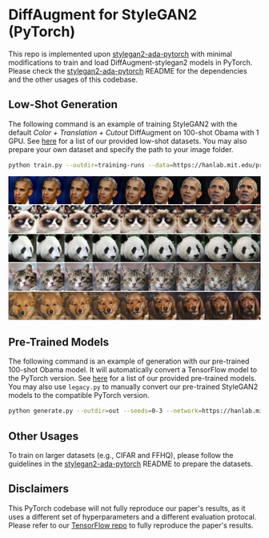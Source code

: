 # DiffAugment for StyleGAN2 (PyTorch)

This repo is implemented upon [stylegan2-ada-pytorch](https://github.com/NVlabs/stylegan2-ada-pytorch) with minimal modifications to train and load DiffAugment-stylegan2 models in PyTorch. Please check the [stylegan2-ada-pytorch](https://github.com/NVlabs/stylegan2-ada-pytorch) README for the dependencies and the other usages of this codebase.

## Low-Shot Generation

The following command is an example of training StyleGAN2 with the default *Color + Translation + Cutout* DiffAugment on 100-shot Obama with 1 GPU. See [here](https://hanlab.mit.edu/projects/data-efficient-gans/datasets/) for a list of our provided low-shot datasets. You may also prepare your own dataset and specify the path to your image folder.
```bash
python train.py --outdir=training-runs --data=https://hanlab.mit.edu/projects/data-efficient-gans/datasets/100-shot-obama.zip --gpus=1
```

<img src="../imgs/low-shot-interp.jpg" width="1000px"/>

## Pre-Trained Models

The following command is an example of generation with our pre-trained 100-shot Obama model. It will automatically convert a TensorFlow model to the PyTorch version. See [here](https://hanlab.mit.edu/projects/data-efficient-gans/models/) for a list of our provided pre-trained models. You may also use `legacy.py` to manually convert our pre-trained StyleGAN2 models to the compatible PyTorch version.
```bash
python generate.py --outdir=out --seeds=0-3 --network=https://hanlab.mit.edu/projects/data-efficient-gans/models/DiffAugment-stylegan2-100-shot-obama.pkl
```

## Other Usages

To train on larger datasets (e.g., CIFAR and FFHQ), please follow the guidelines in the [stylegan2-ada-pytorch](https://github.com/NVlabs/stylegan2-ada-pytorch) README to prepare the datasets.

## Disclaimers

This PyTorch codebase will not fully reproduce our paper's results, as it uses a different set of hyperparameters and a different evaluation protocal. Please refer to our [TensorFlow repo](https://github.com/mit-han-lab/data-efficient-gans/tree/master/DiffAugment-stylegan2) to fully reproduce the paper's results.
